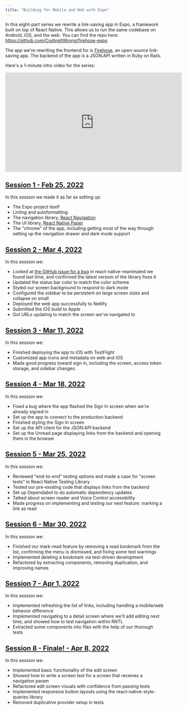 ```yaml
---
title: "Building for Mobile and Web with Expo"
---
```


In this eight-part series we rewrite a link-saving app in Expo, a framework built on top of React Native. This allows us to run the same codebase on Android, iOS, and the web. You can find the repo here: https://github.com/CodingItWrong/firehose-expo

The app we're rewriting the frontend for is [Firehose](https://github.com/CodingItWrong/firehose-api), an open-source link-saving app. The backend of the app is a JSON:API written in Ruby on Rails.

Here's a 1-minute intro video for the series:

<iframe width="560" height="315" src="https://www.youtube-nocookie.com/embed/UNGFDVrGQtk" title="YouTube video player" frameborder="0" allow="accelerometer; autoplay; clipboard-write; encrypted-media; gyroscope; picture-in-picture" allowfullscreen></iframe>

## [Session 1 - Feb 25, 2022](https://www.youtube.com/watch?v=VSZEfQx-byg&list=PLXXnezSEtvNPlwbFvG3NzJAW5ikYsG2Lh)

In this session we made it as far as setting up:

- The Expo project itself
- Linting and autoformatting
- The navigation library, [React Navigation](https://reactnavigation.org/)
- The UI library, [React Native Paper](https://reactnativepaper.com/)
- The "chrome" of the app, including getting most of the way through setting up the navigation drawer and dark mode support

## [Session 2 - Mar 4, 2022](https://www.youtube.com/watch?v=utW8qME38mQ&list=PLXXnezSEtvNPlwbFvG3NzJAW5ikYsG2Lh&index=2)

In this session we:

- Looked at [the GitHub issue for a bug](https://github.com/software-mansion/react-native-reanimated/issues/3026) in react-native-reanimated we found last time, and confirmed the latest version of the library fixes it
- Updated the status bar color to match the color scheme
- Styled our screen background to respond to dark mode
- Configured the sidebar to be persistent on large screen sizes and collapse on small
- Deployed the web app successfully to Netlify
- Submitted the iOS build to Apple
- Got URLs updating to match the screen we've navigated to

## [Session 3 - Mar 11, 2022](https://www.youtube.com/watch?v=BNHXwHAec18&list=PLXXnezSEtvNPlwbFvG3NzJAW5ikYsG2Lh&index=3)

In this session we:

- Finished deploying the app to iOS with TestFlight
- Customized app icons and metadata on web and iOS
- Made good progress toward sign in, including the screen, access token storage, and sidebar changes.

## [Session 4 - Mar 18, 2022](https://www.youtube.com/watch?v=qVIAcX7GG0Y&list=PLXXnezSEtvNPlwbFvG3NzJAW5ikYsG2Lh&index=4)

In this session we:

- Fixed a bug where the app flashed the Sign In screen when we're already signed in
- Set up the app to connect to the production backend
- Finished styling the Sign In screen
- Set up the API client for the JSON:API backend
- Set up the Unread page displaying links from the backend and opening them in the browser

## [Session 5 - Mar 25, 2022](https://www.youtube.com/watch?v=wln9_z9LEfU&list=PLXXnezSEtvNPlwbFvG3NzJAW5ikYsG2Lh&index=5)

In this session we:

- Reviewed "end-to-end" testing options and made a case for "screen tests" in React Native Testing Library
- Tested our pre-existing code that displays links from the backend
- Set up Dependabot to do automatic dependency updates
- Talked about screen reader and Voice Control accessibility
- Made progress on implementing and testing our next feature: marking a link as read

## [Session 6 - Mar 30, 2022](https://www.youtube.com/watch?v=xCcZJ7bQFQA&list=PLXXnezSEtvNPlwbFvG3NzJAW5ikYsG2Lh&index=6)

In this session we:

- Finished our mark-read feature by removing a read bookmark from the list, confirming the menu is dismissed, and fixing some test warnings
- Implemented deleting a bookmark via test-driven development
- Refactored by extracting components, removing duplication, and improving names

## [Session 7 - Apr 1, 2022](https://www.youtube.com/watch?v=rQ6zNXlAYHs&list=PLXXnezSEtvNPlwbFvG3NzJAW5ikYsG2Lh&index=7)

In this session we:

- Implemented refreshing the list of links, including handling a mobile/web behavior difference
- Implemented navigating to a detail screen where we'll add editing next time, and showed how to test navigation within RNTL
- Extracted some components into files with the help of our thorough tests

## [Session 8 - Finale! - Apr 8, 2022](https://www.youtube.com/watch?v=2Dd8vtfVmTs&list=PLXXnezSEtvNPlwbFvG3NzJAW5ikYsG2Lh&index=8)

In this session we:

- Implemented basic functionality of the edit screen
- Showed how to write a screen test for a screen that receives a navigation param
- Refactored edit screen visuals with confidence from passing tests
- Implemented responsive button layouts using the react-native-style-queries library
- Removed duplicative provider setup in tests


